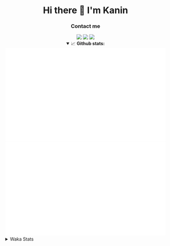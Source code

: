 <div align="center">
 <h1>Hi there 👋 I'm Kanin</h1>
 <h3>Contact me</h3>
 <a href="mailto:im@kanin.dev"><img src="https://img.shields.io/badge/gmail-%23D14836.svg?&style=for-the-badge&logo=gmail&logoColor=white"/></a>
 <a href="https://twitter.com/KaninDev"><img src="https://img.shields.io/badge/twitter-%231DA1F2.svg?&style=for-the-badge&logo=twitter&logoColor=white"/></a>
 <a href="https://www.linkedin.com/in/KaninDev"><img src="https://img.shields.io/badge/linkedin-%230077B5.svg?&style=for-the-badge&logo=linkedin&logoColor=white"/></a>
<details open>
  <summary>📈 <b>Github stats:</b></summary>
  <img src="https://github.com/Kanin/Kanin/blob/master/scripts/GitHubStats/generated/overview.svg"/>
  <img src="https://github.com/Kanin/Kanin/blob/master/scripts/GitHubStats/generated/languages.svg"/>
</details>
</div>

<details>
 <summary>Waka Stats</summary>

<!--START_SECTION:waka-->
![Code Time](http://img.shields.io/badge/Code%20Time-2%2C076%20hrs%2050%20mins-blue)

![Profile Views](http://img.shields.io/badge/Profile%20Views-0-blue)

![Lines of code](https://img.shields.io/badge/From%20Hello%20World%20I%27ve%20Written-872.3%20thousand%20lines%20of%20code-blue)

**🐱 My GitHub Data** 

> 📦 101.9 kB Used in GitHub's Storage 
 > 
> 🏆 493 Contributions in the Year 2023
 > 
> 🚫 Not Opted to Hire
 > 
> 📜 22 Public Repositories 
 > 
> 🔑 10 Private Repositories 
 > 
**I'm an Early 🐤** 

```text
🌞 Morning                2209 commits        ██████░░░░░░░░░░░░░░░░░░░   24.71 % 
🌆 Daytime                2718 commits        ████████░░░░░░░░░░░░░░░░░   30.41 % 
🌃 Evening                2627 commits        ███████░░░░░░░░░░░░░░░░░░   29.39 % 
🌙 Night                  1385 commits        ████░░░░░░░░░░░░░░░░░░░░░   15.49 % 
```
📅 **I'm Most Productive on Monday** 

```text
Monday                   1659 commits        █████░░░░░░░░░░░░░░░░░░░░   18.56 % 
Tuesday                  1208 commits        ███░░░░░░░░░░░░░░░░░░░░░░   13.51 % 
Wednesday                835 commits         ██░░░░░░░░░░░░░░░░░░░░░░░   09.34 % 
Thursday                 1320 commits        ████░░░░░░░░░░░░░░░░░░░░░   14.77 % 
Friday                   1461 commits        ████░░░░░░░░░░░░░░░░░░░░░   16.34 % 
Saturday                 891 commits         ██░░░░░░░░░░░░░░░░░░░░░░░   09.97 % 
Sunday                   1565 commits        ████░░░░░░░░░░░░░░░░░░░░░   17.51 % 
```


📊 **This Week I Spent My Time On** 

```text
🕑︎ Time Zone: America/New_York

💬 Programming Languages: 
Python                   5 hrs 32 mins       ███████████████████████░░   92.50 % 
Bash                     9 mins              █░░░░░░░░░░░░░░░░░░░░░░░░   02.72 % 
Text                     7 mins              █░░░░░░░░░░░░░░░░░░░░░░░░   02.05 % 
virtualenv               4 mins              ░░░░░░░░░░░░░░░░░░░░░░░░░   01.33 % 
SQL                      1 min               ░░░░░░░░░░░░░░░░░░░░░░░░░   00.47 % 

🔥 Editors: 
PyCharm                  5 hrs 59 mins       █████████████████████████   100.00 % 

🐱‍💻 Projects: 
BB-CommunityBot          5 hrs 21 mins       ██████████████████████░░░   89.41 % 
VoiceSphere              23 mins             ██░░░░░░░░░░░░░░░░░░░░░░░   06.60 % 
Naila.py                 14 mins             █░░░░░░░░░░░░░░░░░░░░░░░░   03.93 % 
Unknown Project          0 secs              ░░░░░░░░░░░░░░░░░░░░░░░░░   00.05 % 

💻 Operating System: 
Windows                  5 hrs 59 mins       █████████████████████████   100.00 % 
```

**I Mostly Code in Python** 

```text
Python                   26 repos            ██████████████░░░░░░░░░░░   57.78 % 
Java                     7 repos             ████░░░░░░░░░░░░░░░░░░░░░   15.56 % 
JavaScript               4 repos             ██░░░░░░░░░░░░░░░░░░░░░░░   08.89 % 
Kotlin                   2 repos             █░░░░░░░░░░░░░░░░░░░░░░░░   04.44 % 
HTML                     2 repos             █░░░░░░░░░░░░░░░░░░░░░░░░   04.44 % 
```



**Timeline**

![Lines of Code chart](https://raw.githubusercontent.com/Kanin/Kanin/master/assets/bar_graph.png)


 Last Updated on 12/08/2023 02:33:53 UTC
<!--END_SECTION:waka-->
</details>
